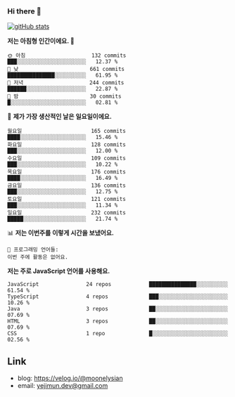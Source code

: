 ### Hi there 👋

<!--
**moonelysian/moonelysian** is a ✨ _special_ ✨ repository because its `README.md` (this file) appears on your GitHub profile.

Here are some ideas to get you started:

- 🔭 I’m currently working on ...
- 🌱 I’m currently learning ...
- 👯 I’m looking to collaborate on ...
- 🤔 I’m looking for help with ...
- 💬 Ask me about ...
- 📫 How to reach me: ...
- 😄 Pronouns: ...
- ⚡ Fun fact: ...
-->

<!-- [![wakatime stats](https://github-readme-stats.vercel.app/api/wakatime?username=moonelysian)](https://github.com/anuraghazra/github-readme-stats) -->

[![gitHub stats](https://github-readme-stats.vercel.app/api?username=moonelysian&show_icons=true)](https://github.com/anuraghazra/github-readme-stats)

<!--START_SECTION:waka-->
**저는 아침형 인간이에요. 🐤** 

```text
🌞 아침                     132 commits         ███░░░░░░░░░░░░░░░░░░░░░░   12.37 % 
🌆 낮　                     661 commits         ███████████████░░░░░░░░░░   61.95 % 
🌃 저녁                     244 commits         ██████░░░░░░░░░░░░░░░░░░░   22.87 % 
🌙 밤　                     30 commits          █░░░░░░░░░░░░░░░░░░░░░░░░   02.81 % 
```
📅 **제가 가장 생산적인 날은 일요일이에요.** 

```text
월요일                      165 commits         ████░░░░░░░░░░░░░░░░░░░░░   15.46 % 
화요일                      128 commits         ███░░░░░░░░░░░░░░░░░░░░░░   12.00 % 
수요일                      109 commits         ███░░░░░░░░░░░░░░░░░░░░░░   10.22 % 
목요일                      176 commits         ████░░░░░░░░░░░░░░░░░░░░░   16.49 % 
금요일                      136 commits         ███░░░░░░░░░░░░░░░░░░░░░░   12.75 % 
토요일                      121 commits         ███░░░░░░░░░░░░░░░░░░░░░░   11.34 % 
일요일                      232 commits         █████░░░░░░░░░░░░░░░░░░░░   21.74 % 
```


📊 **저는 이번주를 이렇게 시간을 보냈어요.** 

```text
💬 프로그래밍 언어들: 
이번 주에 활동은 없어요.
```

**저는 주로 JavaScript 언어를 사용해요.** 

```text
JavaScript               24 repos            ███████████████░░░░░░░░░░   61.54 % 
TypeScript               4 repos             ███░░░░░░░░░░░░░░░░░░░░░░   10.26 % 
Java                     3 repos             ██░░░░░░░░░░░░░░░░░░░░░░░   07.69 % 
HTML                     3 repos             ██░░░░░░░░░░░░░░░░░░░░░░░   07.69 % 
CSS                      1 repo              █░░░░░░░░░░░░░░░░░░░░░░░░   02.56 % 
```




<!--END_SECTION:waka-->


## Link
- blog: https://velog.io/@moonelysian
- email: yejimun.dev@gmail.com
